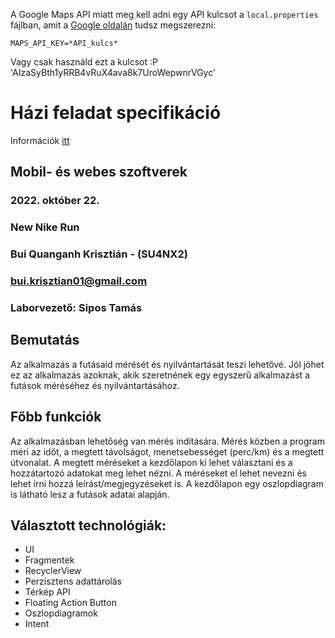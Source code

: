 A Google Maps API miatt meg kell adni egy API kulcsot a `local.properties` fájlban, amit a [Google oldalán](https://developers.google.com/maps) tudsz megszerezni:
```
MAPS_API_KEY=*API_kulcs*
```
Vagy csak használd ezt a kulcsot :P
'AIzaSyBth1yRRB4vRuX4ava8k7UroWepwnrVGyc'

# Házi feladat specifikáció

Információk [itt](https://viauac00.github.io/laborok/hf)

## Mobil- és webes szoftverek
### 2022. október 22.
### New Nike Run
### Bui Quanganh Krisztián - (SU4NX2)
### bui.krisztian01@gmail.com 
### Laborvezető: Sipos Tamás

## Bemutatás

Az alkalmazás a futásaid mérését és nyilvántartását teszi lehetővé. Jól jöhet ez az alkalmazás azoknak, akik szeretnének egy egyszerű alkalmazást a futások méréséhez és nyilvántartásához.

## Főbb funkciók

Az alkalmazásban lehetőség van mérés indítására. Mérés közben a program méri az időt, a megtett távolságot, menetsebességet (perc/km) és a megtett útvonalat. A megtett méréseket a kezdőlapon ki lehet választani és a hozzátartozó adatokat meg lehet nézni. A méréseket el lehet nevezni és lehet írni hozzá leírást/megjegyzéseket is. A kezdőlapon egy oszlopdiagram is látható lesz a futások adatai alapján.

## Választott technológiák:

- UI
- Fragmentek
- RecyclerView
- Perzisztens adattárolás
- Térkép API
- Floating Action Button
- Oszlopdiagramok
- Intent